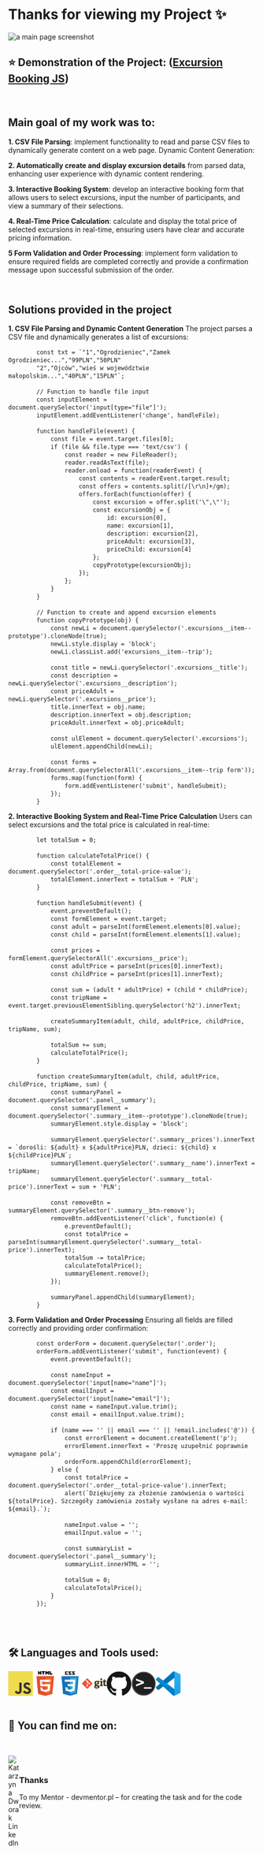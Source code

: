 # Thanks for viewing my Project ✨

![ a main page screenshot](./assets/img/scree.png)
<br />

## :star: Demonstration of the Project: ([Excursion Booking JS](https://katarzynadworak.github.io/excursion-booking-js/))
<br />

## Main goal of my work was to:

**1. CSV File Parsing**: implement functionality to read and parse CSV files to dynamically generate content on a web page.
Dynamic Content Generation:

**2. Automatically create and display excursion details** from parsed data, enhancing user experience with dynamic content rendering.

**3. Interactive Booking System**: develop an interactive booking form that allows users to select excursions, input the number of participants, and view a summary of their selections.

**4. Real-Time Price Calculation**: calculate and display the total price of selected excursions in real-time, ensuring users have clear and accurate pricing information.

**5 Form Validation and Order Processing**: implement form validation to ensure required fields are completed correctly and provide a confirmation message upon successful submission of the order.

<br />

## Solutions provided in the project
**1. CSV File Parsing and Dynamic Content Generation** 
The project parses a CSV file and dynamically generates a list of excursions:

            const txt = `"1","Ogrodzieniec","Zamek Ogrodzieniec...","99PLN","50PLN"
            "2","Ojców","wieś w województwie małopolskim...","40PLN","15PLN"`;
            
            // Function to handle file input
            const inputElement = document.querySelector('input[type="file"]');
            inputElement.addEventListener('change', handleFile);
            
            function handleFile(event) {
                const file = event.target.files[0];
                if (file && file.type === 'text/csv') {
                    const reader = new FileReader();
                    reader.readAsText(file);
                    reader.onload = function(readerEvent) {
                        const contents = readerEvent.target.result;
                        const offers = contents.split(/[\r\n]+/gm);
                        offers.forEach(function(offer) {
                            const excursion = offer.split('\",\"'); 
                            const excursionObj = {
                                id: excursion[0], 
                                name: excursion[1], 
                                description: excursion[2], 
                                priceAdult: excursion[3], 
                                priceChild: excursion[4]
                            };                 
                            copyPrototype(excursionObj);
                        });
                    };
                }
            }
            
            // Function to create and append excursion elements
            function copyPrototype(obj) { 
                const newLi = document.querySelector('.excursions__item--prototype').cloneNode(true);
                newLi.style.display = 'block';
                newLi.classList.add('excursions__item--trip');
            
                const title = newLi.querySelector('.excursions__title');
                const description = newLi.querySelector('.excursions__description');
                const priceAdult = newLi.querySelector('.excursions__price');
                title.innerText = obj.name;
                description.innerText = obj.description;
                priceAdult.innerText = obj.priceAdult;
            
                const ulElement = document.querySelector('.excursions');
                ulElement.appendChild(newLi);
            
                const forms = Array.from(document.querySelectorAll('.excursions__item--trip form'));
                forms.map(function(form) {
                    form.addEventListener('submit', handleSubmit);
                });
            }
**2. Interactive Booking System and Real-Time Price Calculation**
Users can select excursions and the total price is calculated in real-time:

            let totalSum = 0;
            
            function calculateTotalPrice() {
                const totalElement = document.querySelector('.order__total-price-value');
                totalElement.innerText = totalSum + 'PLN';
            }
            
            function handleSubmit(event) {
                event.preventDefault();
                const formElement = event.target;
                const adult = parseInt(formElement.elements[0].value);
                const child = parseInt(formElement.elements[1].value);
            
                const prices = formElement.querySelectorAll('.excursions__price');
                const adultPrice = parseInt(prices[0].innerText);
                const childPrice = parseInt(prices[1].innerText);
            
                const sum = (adult * adultPrice) + (child * childPrice);
                const tripName = event.target.previousElementSibling.querySelector('h2').innerText;
            
                createSummaryItem(adult, child, adultPrice, childPrice, tripName, sum);
            
                totalSum += sum;
                calculateTotalPrice();
            }
            
            function createSummaryItem(adult, child, adultPrice, childPrice, tripName, sum) {
                const summaryPanel = document.querySelector('.panel__summary');
                const summaryElement = document.querySelector('.summary__item--prototype').cloneNode(true);
                summaryElement.style.display = 'block';
            
                summaryElement.querySelector('.summary__prices').innerText = `dorośli: ${adult} x ${adultPrice}PLN, dzieci: ${child} x ${childPrice}PLN`;
                summaryElement.querySelector('.summary__name').innerText = tripName;
                summaryElement.querySelector('.summary__total-price').innerText = sum + 'PLN';
            
                const removeBtn = summaryElement.querySelector('.summary__btn-remove');
                removeBtn.addEventListener('click', function(e) {
                    e.preventDefault();
                    const totalPrice = parseInt(summaryElement.querySelector('.summary__total-price').innerText);
                    totalSum -= totalPrice;
                    calculateTotalPrice();
                    summaryElement.remove();
                });
            
                summaryPanel.appendChild(summaryElement);
            }
**3. Form Validation and Order Processing**
Ensuring all fields are filled correctly and providing order confirmation:

            const orderForm = document.querySelector('.order');
            orderForm.addEventListener('submit', function(event) {
                event.preventDefault();
            
                const nameInput = document.querySelector('input[name="name"]');
                const emailInput = document.querySelector('input[name="email"]');
                const name = nameInput.value.trim();
                const email = emailInput.value.trim();
            
                if (name === '' || email === '' || !email.includes('@')) {
                    const errorElement = document.createElement('p');
                    errorElement.innerText = 'Proszę uzupełnić poprawnie wymagane pola';
                    orderForm.appendChild(errorElement);
                } else {
                    const totalPrice = document.querySelector('.order__total-price-value').innerText;
                    alert(`Dziękujemy za złożenie zamówienia o wartości ${totalPrice}. Szczegóły zamówienia zostały wysłane na adres e-mail: ${email}.`);
            
                    nameInput.value = '';
                    emailInput.value = '';
            
                    const summaryList = document.querySelector('.panel__summary');
                    summaryList.innerHTML = '';
            
                    totalSum = 0;
                    calculateTotalPrice();
                }
            });

<br />
<br />

## 🛠️ Languages and Tools used: 

<img align="left" alt="JavaScript" width="50px" src="https://raw.githubusercontent.com/github/explore/379d8d145b878a5b7a1c2a5b5800b1d82d5c8c8f/topics/javascript/javascript.png" />

<img align="left" alt="HTML5" width="50px" src="https://raw.githubusercontent.com/github/explore/80688e429a7d4ef2fca1e82350fe8e3517d3494d/topics/html/html.png" />

<img align="left" alt="CSS3" width="50px" src="https://raw.githubusercontent.com/github/explore/80688e429a7d4ef2fca1e82350fe8e3517d3494d/topics/css/css.png" />

<img align="left" alt="Git" width="50px" src="https://raw.githubusercontent.com/github/explore/80688e429a7d4ef2fca1e82350fe8e3517d3494d/topics/git/git.png" />

<img align="left" alt="GitHub" width="50px" src="https://raw.githubusercontent.com/github/explore/78df643247d429f6cc873026c0622819ad797942/topics/github/github.png" />

<img align="left" alt="Terminal" width="50px" src="https://raw.githubusercontent.com/github/explore/80688e429a7d4ef2fca1e82350fe8e3517d3494d/topics/terminal/terminal.png" />

<img align="left" alt="Visual Studio Code" width="50px" src="https://raw.githubusercontent.com/github/explore/80688e429a7d4ef2fca1e82350fe8e3517d3494d/topics/visual-studio-code/visual-studio-code.png" />

<br />
<br />
<br />
<br />

## :blue_heart:  You can find me on:
<br/>

[<img align="left" alt="Katarzyna Dworak LinkedIn" width="22px" src="https://cdn.jsdelivr.net/npm/simple-icons@v3/icons/linkedin.svg" />](https://www.linkedin.com/in/katarzynadworakk/)

 
<br />

### Thanks
To my Mentor - devmentor.pl – for creating the task and for the code review.
